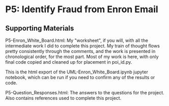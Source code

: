 # P5: Identify Fraud from Enron Email

## Supporting Materials

P5-Enron_White_Board.html: My "worksheet", if you will, with all the intermediate work I did to complete this project. My train of thought flows pretty consistently through the comments, and the work is presented in chronological order, for the most part. Most of my work is here, with only final code copied and cleaned up for placement in poi_id.py.

This is the html export of the UML-Enron_White_Board.ipynb jupyter notebook, which can be run if you need to confirm any of the results or code.

P5-Question_Responses.html: The answers to the questions for the project. Also contains references used to complete this project. 